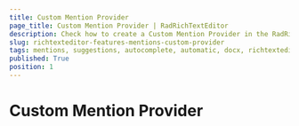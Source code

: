 ```yaml
---
title: Custom Mention Provider 
page_title: Custom Mention Provider | RadRichTextEditor
description: Check how to create a Custom Mention Provider in the RadRichTextEditor control.
slug: richtexteditor-features-mentions-custom-provider
tags: mentions, suggestions, autocomplete, automatic, docx, richtexteditor
published: True
position: 1 
---
```


# Custom Mention Provider